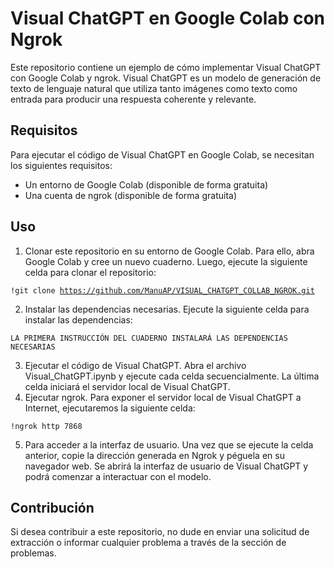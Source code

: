 <!DOCTYPE html>
<html>
<body>
  <h1>Visual ChatGPT en Google Colab con Ngrok</h1>

<p>Este repositorio contiene un ejemplo de cómo implementar Visual ChatGPT con Google Colab y ngrok. Visual ChatGPT es un modelo de generación de texto de lenguaje natural que utiliza tanto imágenes como texto como entrada para producir una respuesta coherente y relevante.</p>

<h2>Requisitos</h2>

<p>Para ejecutar el código de Visual ChatGPT en Google Colab, se necesitan los siguientes requisitos:</p>

<ul>
	<li>Un entorno de Google Colab (disponible de forma gratuita)</li>
	<li>Una cuenta de ngrok (disponible de forma gratuita)</li>
</ul>

<h2>Uso</h2>

<ol>
	<li>Clonar este repositorio en su entorno de Google Colab. Para ello, abra Google Colab y cree un nuevo cuaderno. Luego, ejecute la siguiente celda para clonar el repositorio:</li>
</ol>

<code>!git clone https://github.com/ManuAP/VISUAL_CHATGPT_COLLAB_NGROK.git</code>

<ol start="2">
	<li>Instalar las dependencias necesarias. Ejecute la siguiente celda para instalar las dependencias:</li>
</ol>

<code>LA PRIMERA INSTRUCCIÓN DEL CUADERNO INSTALARÁ LAS DEPENDENCIAS NECESARIAS</code>

<ol start="3">
	<li>Ejecutar el código de Visual ChatGPT. Abra el archivo Visual_ChatGPT.ipynb y ejecute cada celda secuencialmente. La última celda iniciará el servidor local de Visual ChatGPT.</li>
	<li>Ejecutar ngrok. Para exponer el servidor local de Visual ChatGPT a Internet, ejecutaremos la siguiente celda:</li>
</ol>

<code>!ngrok http 7868</code>

<ol start="5">
	<li>Para acceder a la interfaz de usuario. Una vez que se ejecute la celda anterior, copie la dirección generada en Ngrok y péguela en su navegador web. Se abrirá la interfaz de usuario de Visual ChatGPT y podrá comenzar a interactuar con el modelo.</li>
</ol>

<h2>Contribución</h2>

<p>Si desea contribuir a este repositorio, no dude en enviar una solicitud de extracción o informar cualquier problema a través de la sección de problemas.</p>
</body>
</html>
